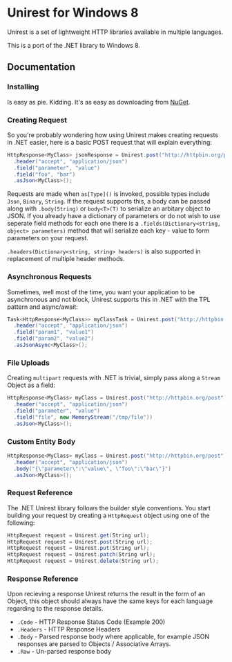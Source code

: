 # Unirest for Windows 8

Unirest is a set of lightweight HTTP libraries available in multiple languages.

This is a port of the .NET library to Windows 8.

Documentation
-------------------

### Installing
Is easy as pie. Kidding. It's as easy as downloading from [NuGet](https://nuget.org/packages/Unirest-Net/1.0.0-beta).

### Creating Request
So you're probably wondering how using Unirest makes creating requests in .NET easier, here is a basic POST request that will explain everything:

```C#
HttpResponse<MyClass> jsonResponse = Unirest.post("http://httpbin.org/post")
  .header("accept", "application/json")
  .field("parameter", "value")
  .field("foo", "bar")
  .asJson<MyClass>();
```

Requests are made when `as[Type]()` is invoked, possible types include `Json`, `Binary`, `String`. If the request supports this, a body  can be passed along with `.body(String)` or `body<T>(T)` to serialize an arbitary object to JSON. If you already have a dictionary of parameters or do not wish to use seperate field methods for each one there is a `.fields(Dictionary<string, object> parameters)` method that will serialize each key - value to form parameters on your request.

`.headers(Dictionary<string, string> headers)` is also supported in replacement of multiple header methods.

### Asynchronous Requests
Sometimes, well most of the time, you want your application to be asynchronous and not block, Unirest supports this in .NET with the TPL pattern and async/await:

```C#
Task<HttpResponse<MyClass>> myClassTask = Unirest.post("http://httpbin.org/post")
  .header("accept", "application/json")
  .field("param1", "value1")
  .field("param2", "value2")
  .asJsonAsync<MyClass>();
```

### File Uploads
Creating `multipart` requests with .NET is trivial, simply pass along a `Stream` Object as a field:

```C#
HttpResponse<MyClass> myClass = Unirest.post("http://httpbin.org/post")
  .header("accept", "application/json")
  .field("parameter", "value")
  .field("file", new MemoryStream("/tmp/file"))
  .asJson<MyClass>();
```

### Custom Entity Body

```C#
HttpResponse<MyClass> myClass = Unirest.post("http://httpbin.org/post")
  .header("accept", "application/json")
  .body("{\"parameter\":\"value\", \"foo\":\"bar\"}")
  .asJson<MyClass>();
```

### Request Reference

The .NET Unirest library follows the builder style conventions. You start building your request by creating a `HttpRequest` object using one of the following:

```C#
HttpRequest request = Unirest.get(String url);
HttpRequest request = Unirest.post(String url);
HttpRequest request = Unirest.put(String url);
HttpRequest request = Unirest.patch(String url);
HttpRequest request = Unirest.delete(String url);
```

### Response Reference

Upon recieving a response Unirest returns the result in the form of an Object, this object should always have the same keys for each language regarding to the response details.

- `.Code` - HTTP Response Status Code (Example 200)
- `.Headers` - HTTP Response Headers
- `.Body` - Parsed response body where applicable, for example JSON responses are parsed to Objects / Associative Arrays.
- `.Raw` - Un-parsed response body

